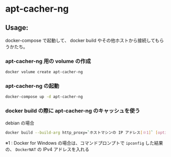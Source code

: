 apt-cacher-ng
=============

Usage:
------

docker-compose で起動して、 docker build やその他ホストから接続してもらうかたち。

### apt-cacher-ng 用の volume の作成

```sh
docker volume create apt-cacher-ng
```

### apt-cacher-ng の起動

```sh
docker-compose up -d apt-cacher-ng
```

### docker build の際に apt-cacher-ng のキャッシュを使う

debian の場合

```sh
docker build --build-arg http_proxy=`ホストマシンの IP アドレス[※1]` [options] .
```

※1 : Docker for Windows の場合は、コマンドプロンプトで `ipconfig` した結果の、 `DockerNAT` の IPv4 アドレスを入れる

